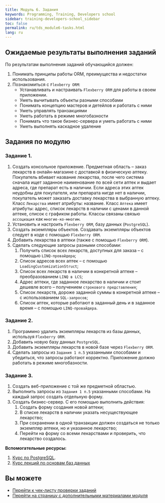 ```yaml
---
title: Модуль 6. Задания
keywords: Programming, Training, Developers school
sidebar: training-developers-school_sidebar
toc: false
permalink: ru/tds_module6-tasks.html
lang: ru
---
```


## Ожидаемые результаты выполнения заданий

По результатам выполнения заданий обучающийся должен:
1. Понимать принципы работы ORM, преимущества и недостатки использования.
2. Познакомиться с `Flexberry ORM`:
    * Устанавливать и настраивать `Flexberry ORM` для работы в своем приложении. 
    * Уметь вычитывать объекты разными способами 
    * Понимать концепцию мастеров и детейлов и работать с ними
    * Уметь управлять транзакциями
    * Уметь работать в режиме многобазности
    * Понимать что такое бизнес-сервера и уметь работать с ними
    * Уметь выполнять каскадное удаление

## Задания по модулю

### Задание 1. 

1. Создать консольное приложение. Предметная область – заказ лекарств в онлайн-магазине с доставкой в физическую аптеку.
Покупатель вбивает название лекарства, после чего система сначала ищет заданное наименование по всей сети аптек и выдает адреса, где препарат есть в наличии. Если адреса этих аптек неудобны для покупателя, или препарата нигде нет в наличии, покупатель может заказать доставку лекарства в выбранную аптеку.
Класс `Лекарства` имеет атрибуты: название.
Класс `Аптека` имеет атрибуты: адрес, список лекарств в наличии с ценами в данной аптеке, список с графиком работы.
Классы связаны связью `ассоциация` как `многие-ко-многим`.
2. Установить и настроить `Flexberry ORM`, базу данных (`PostgreSQL`).
3. Создать экземпляры объектов. Создавать экземпляры объектов следует в коде с помощью `Flexberry ORM`.
4. Добавить лекарства в аптеки (также с помощью `Flexberry ORM`).
5. Сделать следующие запросы разными способами:
    1. Получить список всех лекарств, доступных для заказа – с помощью `LINQ-провайдера`; 
    2. Список адресов всех аптек – с помощью `LoadingCustomizationStruct`; 
    3. Список всех лекарств в наличии в конкретной аптеке – преобразованием `LINQ в LCS`; 
    4. Адрес аптеки, где заданное лекарство в наличии и стоит дешевле всего – получением `строкового представления`; 
    5. Список лекарств, дороже заданной суммы в конкретной аптеке – с использованием `SQL-запросов`;
    6. Список аптек, которые работают в заданный день и в заданное время – с помощью `LINQ-провайдера`.

### Задание 2. 
1. Программно удалить экземпляры лекарств из базы данных, используя `Flexberry ORM`.
2. Добавить новую базу данных `PostgreSQL`.
3. Добавить экземпляры лекарств в новой базе через `Flexberry ORM`.
4. Сделать запросы из `Задания 1 п.5` указанными способами и убедиться, что запросы работают корректно. Приложение должно работать в режиме многобазности.
    
### Задание 3. 
1. Создать веб-приложение с той же предметной областью.
2. Выполнить запросы из `Задания 1 п.5` указанными способами. На каждый запрос создать отдельную форму.
3. Создать бизнес-сервер. С его помощью выполнить действия: 
   1. Создать форму создания новой аптеки;
   2. В списке лекарств в наличии указать несуществующее лекарство;
   3. При сохранении в одной транзакции должен создаться не только экземпляр аптеки, но и указанное лекарство;
   4. Перейти на форму со всеми лекарствами и проверить, что лекарство создалось.

    
**Вспомогательные ресурсы:**
1. [Курс по PostgreSQL](https://postgrespro.ru/education/courses/DEV1).
2. [Курс лекций по основам баз данных](https://www.youtube.com/playlist?list=PLrCZzMib1e9oOFQbuOgjKYbRUoA8zGKnj)

## Вы можете

* [Перейти к чек-листу проверки заданий](tds_module6-check-list.html) <i class="fa fa-arrow-right" aria-hidden="true"></i>
* <i class="fa fa-arrow-left" aria-hidden="true"></i> [Перейти на страницу с дополнительными материалами модуля](tds_module2-appendix.html)
